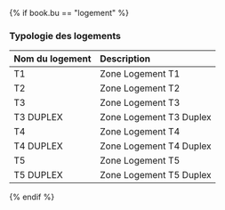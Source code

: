 
{% if book.bu == "logement" %}

### Typologie des logements

**Nom du logement**|**Description**
:--- | :---
T1|Zone Logement T1
T2|Zone Logement T2
T3|Zone Logement T3
T3 DUPLEX|Zone Logement T3 Duplex
T4|Zone Logement T4
T4 DUPLEX|Zone Logement T4 Duplex
T5|Zone Logement T5
T5 DUPLEX|Zone Logement T5 Duplex

{% endif %}

